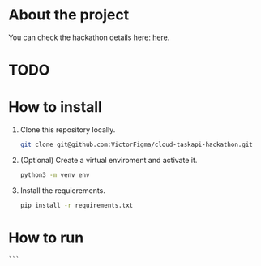 # About the project
You can check the hackathon details here: [here](challenge.md).

# TODO


# How to install
1. Clone this repository locally.
    ```bash
    git clone git@github.com:VictorFigma/cloud-taskapi-hackathon.git
    ```

2. (Optional) Create a virtual enviroment and activate it. 
    ```bash
    python3 -m venv env 
    ```
3. Install the requierements.
    ```bash
    pip install -r requirements.txt
    ```



# How to run

    
    
    ```